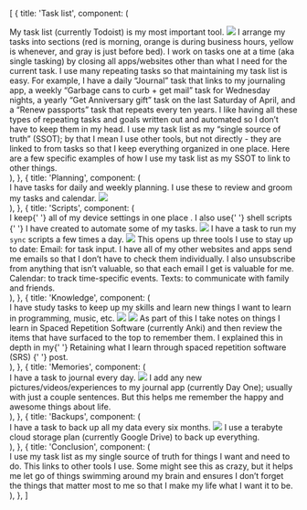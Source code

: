 [
{
title: 'Task list',
component: (
<div>
<Paragraph>
My task list (currently Todoist) is my most important tool.
</Paragraph>
<Image
src="/static/todoist.jpg"
description="How I use Todoist for my tasks"
/>
<Paragraph>
I arrange my tasks into sections (red is morning, orange is during
business hours, yellow is whenever, and gray is just before bed).
</Paragraph>
<Paragraph>
I work on tasks one at a time (aka single tasking) by closing all
apps/websites other than what I need for the current task.
</Paragraph>
<Paragraph>
I use many repeating tasks so that maintaining my task list is
easy. For example, I have a daily “Journal” task that links to my
journaling app, a weekly “Garbage cans to curb + get mail” task
for Wednesday nights, a yearly “Get Anniversary gift” task on the
last Saturday of April, and a “Renew passports” task that repeats
every ten years.
</Paragraph>
<Paragraph>
I like having all these types of repeating tasks and goals written
out and automated so I don’t have to keep them in my head.
</Paragraph>
<Paragraph>
I use my task list as my “single source of truth” (SSOT); by that
I mean I use other tools, but not directly - they are linked to
from tasks so that I keep everything organized in one place. Here
are a few specific examples of how I use my task list as my SSOT
to link to other things.
</Paragraph>
</div>
),
},
{
title: 'Planning',
component: (
<div>
<Paragraph>
I have tasks for daily and weekly planning. I use these to review
and groom my tasks and calendar.
</Paragraph>
<Image
src="/static/todoist-planning-tasks.jpg"
description="My todoist weekly and daily planning tasks"
/>
</div>
),
},
{
title: 'Scripts',
component: (
<div>
<Paragraph>
I keep{' '}
<Anchor href="https://github.com/trevordmiller/shell-scripts/blob/master/scripts/setup">
all of my device settings in one place
</Anchor>. I also use{' '}
<Anchor href="https://github.com/trevordmiller/shell-scripts">
shell scripts
</Anchor>{' '}
I have created to automate some of my tasks.
</Paragraph>
<Image
src="/static/shell-scripts.jpg"
description="My shell scripts"
/>
<Paragraph>
I have a task to run my <Code>sync</Code> scripts a few times a
day.
</Paragraph>
<Image
src="/static/todoist-script-check-task.jpg"
description="My todoist check shell script task"
/>
<Paragraph>
This opens up three tools I use to stay up to date:
</Paragraph>
<List>
<ListItem>
Email: for task input. I have all of my other websites and apps
send me emails so that I don’t have to check them individually.
I also unsubscribe from anything that isn’t valuable, so that
each email I get is valuable for me.
</ListItem>
<ListItem>Calendar: to track time-specific events.</ListItem>
<ListItem>
Texts: to communicate with family and friends.
</ListItem>
</List>
</div>
),
},
{
title: 'Knowledge',
component: (
<div>
<Paragraph>
I have study tasks to keep up my skills and learn new things I
want to learn in programming, music, etc.
</Paragraph>
<Image
src="/static/todoist-code-study-task.jpg"
description="My todoist code study task"
/>
<Image
src="/static/todoist-music-study-task.jpg"
description="My todoist music study task"
/>
<Paragraph>
As part of this I take notes on things I learn in Spaced
Repetition Software (currently Anki) and then review the items
that have surfaced to the top to remember them. I explained this
in depth in my{' '}
<Anchor href="/blog/spaced-repetition-software">
Retaining what I learn through spaced repetition software (SRS)
</Anchor>{' '}
post.
</Paragraph>
</div>
),
},
{
title: 'Memories',
component: (
<div>
<Paragraph>I have a task to journal every day.</Paragraph>
<Image
src="/static/todoist-journal-task.jpg"
description="My todoist journal task"
/>
<Paragraph>
I add any new pictures/videos/experiences to my journal app
(currently Day One); usually with just a couple sentences. But
this helps me remember the happy and awesome things about life.
</Paragraph>
</div>
),
},
{
title: 'Backups',
component: (
<div>
<Paragraph>
I have a task to back up all my data every six months.
</Paragraph>
<Image
src="/static/todoist-backup-task.jpg"
description="My todoist backup task"
/>
<Paragraph>
I use a terabyte cloud storage plan (currently Google Drive) to
back up everything.
</Paragraph>
</div>
),
},
{
title: 'Conclusion',
component: (
<div>
<Paragraph>
I use my task list as my single source of truth for things I want
and need to do. This links to other tools I use. Some might see
this as crazy, but it helps me let go of things swimming around my
brain and ensures I don’t forget the things that matter most to me
so that I make my life what I want it to be.
</Paragraph>
</div>
),
},
]
